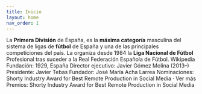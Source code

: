 ```yaml
---
title: Inicio
layout: home
nav_order: 1
---
```






La **Primera División** de España, es la **máxima categoría** masculina del sistema de ligas de **fútbol** de España y una de las principales competiciones del país. La organiza desde 1984 la **Liga Nacional de Fútbol** Profesional tras suceder a la Real Federación Española de Fútbol. Wikipedia
Fundación: 1929, España
Director ejecutivo: Javier Gómez Molina (2013–)
Presidente: Javier Tebas
Fundador: José María Acha Larrea
Nominaciones: Shorty Industry Award for Best Remote Production in Social Media · Ver más
Premios: Shorty Industry Award for Best Remote Production in Social Media
